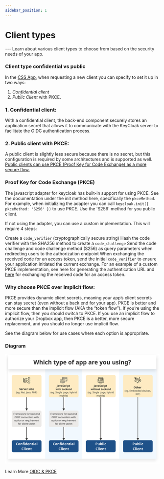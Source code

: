 ```yaml
---
sidebar_position: 1
---
```


# Client types

--- Learn about various client types to choose from based on the security needs of your app.

### Client type confidential vs public

In the [CSS App](https://bcgov.github.io/sso-requests), when requesting a new client you can specify to set it up in two ways: 
1. _Confidential client_ 
2. _Public Client_ with PKCE.

### 1. Confidential client:
With a confidential client, the back-end component securely stores an application secret that allows it to communicate with the KeyCloak server to facilitate the OIDC authentication process.

### 2. Public client with PKCE:
A public client is slightly less secure because there is no secret, but this configuration is required by some architectures and is supported as well. [Public clients can use PKCE (Proof Key for Code Exchange) as a more secure flow.](client-types#proof-key-for-code-exchange-pkce)

### Proof Key for Code Exchange (PKCE)

The javascript adapter for keycloak has built-in support for using PKCE. See the documentation under the init method here, specifically the `pkceMethod`. For example, when initializing the adapter you can call `keycloak.init({ pkceMethod: 'S256' })` to use PKCE. Use the 'S256' method for you public client.

If not using the adapter, you can use a custom implementation. This will require 4 steps:

Create a `code_verifier` (cryptographically secure string)
Hash the code verifier with the SHA256 method to create a `code_challenge`
Send the code challenge and code challenge method (S256) as query parameters when redirecting users to the authorization endpoint
When exchanging the received code for an access token, send the initial `code_verifier` to ensure your application initiated the current exchange.
For an example of a custom PKCE implementation, see here for generating the authentication URL and [here](https://github.com/bcgov/sso-requests/blob/dev/app/utils/openid.ts) for exchanging the received code for an access token.

### Why choose PKCE over Implicit flow:
PKCE provides dynamic client secrets, meaning your app’s client secrets can stay secret (even without a back end for your app). PKCE is better and more secure than the implicit flow (AKA the “token flow”). 
If you’re using the implicit flow, then you should switch to PKCE. If you use an implicit flow to authorize your Dropbox app, then PKCE is a better, more secure replacement, and you should no longer use implicit flow.

See the diagram below for use cases where each option is appropriate.

### Diagram

![Private vs Confidential](client_type_Dec2023.svg)

Learn More [OIDC & PKCE](https://auth0.com/docs/get-started/authentication-and-authorization-flow/authorization-code-flow-with-proof-key-for-code-exchange-pkce)
